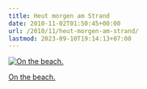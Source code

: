 ```yaml
---
title: Heut morgen am Strand
date: 2010-11-02T01:50:45+00:00
url: /2010/11/heut-morgen-am-strand/
lastmod: 2023-09-10T19:14:13+07:00
---
```

<div class="media image">
  <a href="http://www.flickr.com/photos/schreibblogade/5139513205/" title="On the beach."><img src="//farm2.static.flickr.com/1091/5139513205_68e89e1754_z_d.jpg" alt="On the beach." /></p>

  <p>
    On the beach.
  </p>

  <p>
    </a></div>
